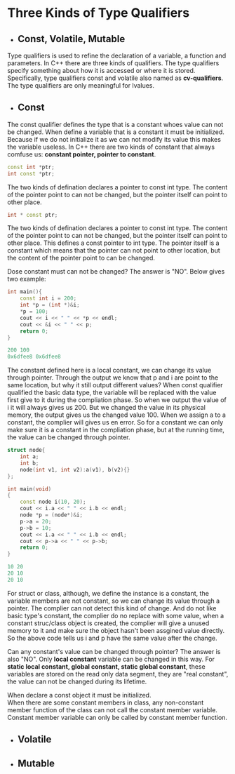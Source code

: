 # Three Kinds of Type Qualifiers
- ## **Const, Volatile, Mutable**
Type qualifiers is used to refine the declaration of a variable, a function and parameters. In C++ there are three kinds of qualifiers. The type qualifiers specify something about how it is accessed or where it is stored. Specifically, type qualifiers const and volatile also named as **cv-qualifiers**. The type qualifiers are only meaningful for lvalues.
- ## **Const**
The const qualifier defines the type that is a constant whoes value can not be changed. When define a variable that is a constant it must be initialized. Because if we do not initialize it as we can not modify its value this makes the variable useless.
In C++ there are two kinds of constant that always comfuse us: **constant pointer, pointer to constant**.

```C++
const int *ptr; 
int const *ptr;
```

The two kinds of defination declares a pointer to const int type. The content of the pointer point to can not be changed, but the pointer itself can point to other place.

```C++
int * const ptr;
```

The two kinds of defination declares a pointer to const int type. The content of the pointer point to can not be changed, but the pointer itself can point to other place. This defines a const pointer to int type. The pointer itself is a constant which means that the pointer can not point to other location, but the content of the pointer point to can be changed.

Dose constant must can not be changed? The answer is "NO". Below gives two example:
``` C++
int main(){
    const int i = 200;
    int *p = (int *)&i;
    *p = 100;
    cout << i << " " << *p << endl;
    cout << &i << " " << p;
    return 0;
}
```
```C++
200 100
0x6dfee8 0x6dfee8
```
The constant defined here is a local constant, we can change its value through pointer. Through the output we know that p and i are point to the same location, but why it still output different values? When const qualifier qualified the basic data type, the variable will be replaced with the value first give to it during the compliation phase. So when we output the value of i it will always gives us 200. But we changed the value in its physical memory, the output gives us the changed value 100. When we assign a to a constant, the complier will gives us en error. So for a constant we can only make sure it is a constant in the compliation phase, but at the running time, the value can be changed through pointer.
```C++
struct node{
    int a;
    int b;
    node(int v1, int v2):a(v1), b(v2){}
};

int main(void)
{
    const node i(10, 20);
    cout << i.a << " " << i.b << endl;
    node *p = (node*)&i;
    p->a = 20;
    p->b = 10;
    cout << i.a << " " << i.b << endl;
    cout << p->a << " " << p->b;
    return 0;
}
```
```C++
10 20
20 10
20 10
```
For struct or class, although, we define the instance is a constant, the variable members are not constant, so we can change its value through a pointer. The complier can not detect this kind of change. And do not like basic type's constant, the complier do no replace with some value, when a constant struc/class object is created, the complier will give a unused memory to it and make sure the object hasn't been assgined value directly. So the above code tells us i and p have the same value after the change.

Can any constant's value can be changed through pointer? The answer is also "NO". Only **local constant** variable can be changed in this way. For **static local constant, global constant, static global constant**, these variables are stored on the read only data segment, they are "real constant", the value can not be changed during its lifetime.

When declare a const object it must be initialized.  
When there are some constant members in class, any non-constant member function of the class can not call the constant member variable. Constant member variable can only be called by constant member function.

- ## **Volatile**

- ## **Mutable**
